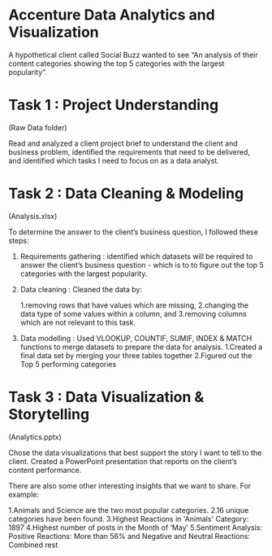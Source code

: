 # Accenture Data Analytics and Visualization

A hypothetical client called Social Buzz wanted to see “An analysis of their content categories showing the top 5 categories with the largest popularity”.

# Task 1 : Project Understanding
(Raw Data folder)

Read and analyzed a client project brief to understand the client and business problem, identified the requirements that need to be delivered, and identified which tasks I need to focus on as a data analyst.
 
# Task 2 : Data Cleaning & Modeling
(Analysis.xlsx)

To determine the answer to the client’s business question, I followed these steps:

1. Requirements gathering : identified which datasets will be required to answer the client’s business question - which is to to figure out the top 5 categories with the largest popularity.

2. Data cleaning : Cleaned the data by:

    1.removing rows that have values which are missing,
    2.changing the data type of some values within a column, and
    3.removing columns which are not relevant to this task.

3. Data modelling : Used VLOOKUP, COUNTIF, SUMIF, INDEX & MATCH functions to merge datasets to prepare the data for analysis.
   1.Created a final data set by merging your three tables together
   2.Figured out the Top 5 performing categories

# Task 3 : Data Visualization & Storytelling   
(Analytics.pptx)

Chose the data visualizations that best support the story I want to tell to the client. Created a PowerPoint presentation that reports on the client’s content performance.

There are also some other interesting insights that we want to share. For example:

 1.Animals and Science are the two most popular categories.
 2.16 unique categories have been found.
 3.Highest Reactions in 'Animals' Category: 1897
 4.Highest number of posts in the Month of ‘May’
 5.Sentiment Analysis: Positive Reactions: More than 56% and Negative and Neutral Reactions: Combined rest
